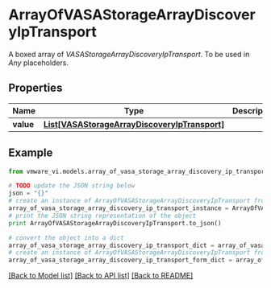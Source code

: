 # ArrayOfVASAStorageArrayDiscoveryIpTransport

A boxed array of *VASAStorageArrayDiscoveryIpTransport*. To be used in *Any* placeholders. 

## Properties
Name | Type | Description | Notes
------------ | ------------- | ------------- | -------------
**value** | [**List[VASAStorageArrayDiscoveryIpTransport]**](VASAStorageArrayDiscoveryIpTransport.md) |  | 

## Example

```python
from vmware_vi.models.array_of_vasa_storage_array_discovery_ip_transport import ArrayOfVASAStorageArrayDiscoveryIpTransport

# TODO update the JSON string below
json = "{}"
# create an instance of ArrayOfVASAStorageArrayDiscoveryIpTransport from a JSON string
array_of_vasa_storage_array_discovery_ip_transport_instance = ArrayOfVASAStorageArrayDiscoveryIpTransport.from_json(json)
# print the JSON string representation of the object
print ArrayOfVASAStorageArrayDiscoveryIpTransport.to_json()

# convert the object into a dict
array_of_vasa_storage_array_discovery_ip_transport_dict = array_of_vasa_storage_array_discovery_ip_transport_instance.to_dict()
# create an instance of ArrayOfVASAStorageArrayDiscoveryIpTransport from a dict
array_of_vasa_storage_array_discovery_ip_transport_form_dict = array_of_vasa_storage_array_discovery_ip_transport.from_dict(array_of_vasa_storage_array_discovery_ip_transport_dict)
```
[[Back to Model list]](../README.md#documentation-for-models) [[Back to API list]](../README.md#documentation-for-api-endpoints) [[Back to README]](../README.md)


